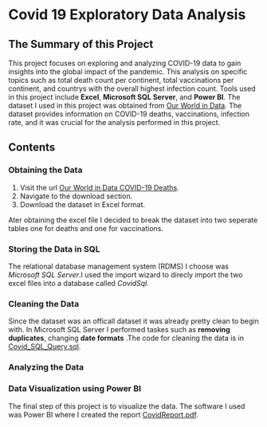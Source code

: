 # Covid 19 Exploratory Data Analysis  


## The Summary of this Project
This project focuses on exploring and analyzing COVID-19 data to gain insights into the global impact of the pandemic. This analysis on specific topics such as total death count per continent, total vaccinations per continent, and countrys with the overall highest infection count. Tools used in this project include **Excel**, **Microsoft SQL Server**, and **Power BI**. The dataset I used in this project was obtained from [Our World in Data](https://ourworldindata.org/covid-deaths). The dataset provides information on COVID-19 deaths, vaccinations, infection rate,  and it was crucial for the analysis performed in this project.


## Contents
### Obtaining the Data
1. Visit the url [Our World in Data COVID-19 Deaths](https://ourworldindata.org/covid-deaths).
2. Navigate to the download section.
3. Download the dataset in Excel format.

Ater obtaining the excel file I decided to break the dataset into two seperate tables one for deaths and one for vaccinations.

### Storing the Data in SQL
The relational database management system (RDMS) I choose was *Microsoft SQL Server*.I used the import wizard to direcly import the two excel files into a database called *CovidSql*. 

### Cleaning the Data
Since the dataset was an officall dataset it was already pretty clean to begin with. In Microsoft SQL Server I performed taskes such as **removing duplicates**, changing **date formats** .The code for cleaning the data is in [Covid_SQL_Query.sql](https://github.com/JJ113355/CovidSqlAnalysis/blob/main/Query/Covid_SQL_Query.sql). 


### Analyzing the Data


### Data Visualization using Power BI
The final step of this project is to visualize the data. The software I used was Power BI where I created the report [CovidReport.pdf](https://github.com/JJ113355/CovidSqlAnalysis/blob/main/Reports/CovidReport.pdf).

